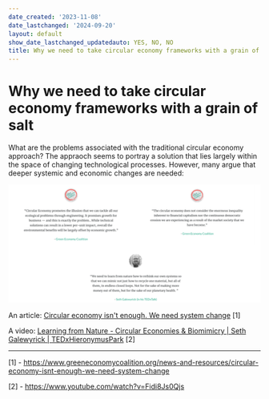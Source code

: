 ```yaml
---
date_created: '2023-11-08'
date_lastchanged: '2024-09-20'
layout: default
show_date_lastchanged_updatedauto: YES, NO, NO
title: Why we need to take circular economy frameworks with a grain of salt
---
```



# Why we need to take circular economy frameworks with a grain of salt
What are the problems associated with the traditional circular economy approach? The appraoch seems to portray a solution that lies largely within the space of changing technological processes. However, many argue that deeper systemic and economic changes are needed: 

![](media/CIRCULAR-ECON-D.png)

An article: [Circular economy isn't enough. We need system change](https://www.greeneconomycoalition.org/news-and-resources/circular-economy-isnt-enough-we-need-system-change) [1]


A video: [Learning from Nature - Circular Economies & Biomimicry | Seth Galewyrick | TEDxHieronymusPark](https://www.youtube.com/watch?v=Fidi8Js0Qjs) [2]




________
[1] - https://www.greeneconomycoalition.org/news-and-resources/circular-economy-isnt-enough-we-need-system-change

[2] - https://www.youtube.com/watch?v=Fidi8Js0Qjs
